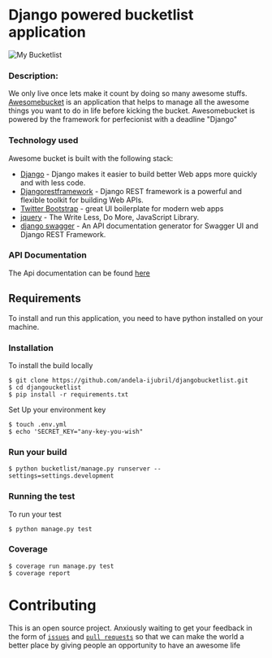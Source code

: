 # Django powered bucketlist application

![My Bucketlist](http://3.bp.blogspot.com/-GWeanJf2zR4/UQexkAuMA-I/AAAAAAAAAwg/sKi4y94TCcE/s1600/Bucket-List-e1336246406457.png)

### Description:
We only live once lets make it count by doing so many awesome stuffs. 
 [Awesomebucket](http://awesomebucket.herokuapp.com/) is an application that helps to manage  all the awesome things you want to do in life before kicking the bucket. 
Awesomebucket is powered by the framework for perfecionist with a deadline "Django"


### Technology used
Awesome bucket is built with the following stack:

* [Django](https://www.djangoproject.com/) - Django makes it easier to build better Web apps more quickly and with less code.
* [Djangorestframework](http://www.django-rest-framework.org/) - Django REST framework is a powerful and flexible toolkit for building Web APIs.
* [Twitter Bootstrap](http://getbootstrap.com/) - great UI boilerplate for modern web apps
* [jquery](https://jquery.com/) - The Write Less, Do More, JavaScript Library.
* [django swagger](http://django-rest-swagger.readthedocs.org/en/latest/) - An API documentation generator for Swagger UI and Django REST Framework.

### API Documentation
The Api documentation can be found [here](http://awesomebucket.herokuapp.com/docs)
## Requirements
To install and run this application, you need to have python installed on your machine.
### Installation
To install the build locally 
```
$ git clone https://github.com/andela-ijubril/djangobucketlist.git
$ cd djangoucketlist
$ pip install -r requirements.txt
```
Set Up your environment key
```
$ touch .env.yml
$ echo 'SECRET_KEY="any-key-you-wish"
```
### Run your build
```
$ python bucketlist/manage.py runserver --settings=settings.development
```

### Running the test
To run your test
```
$ python manage.py test
```
### Coverage
```
$ coverage run manage.py test
$ coverage report
```

Contributing
============

This is an open source project. Anxiously waiting to get your feedback in the form of
[`issues`](https://github.com/andela-ijubril/djangobucketlist/issues) and [`pull requests`](https://github.com/andela-ijubril/djangobucketlist/pul) so that we can make the world a better place by giving people an opportunity to have an awesome life